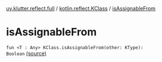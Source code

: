 [uy.klutter.reflect.full](../index.md) / [kotlin.reflect.KClass](index.md) / [isAssignableFrom](.)


# isAssignableFrom
<code>fun <T : Any> KClass<T>.isAssignableFrom(other: KType): Boolean</code> [(source)](https://github.com/kohesive/klutter/blob/master/reflect-full-jdk6/src/main/kotlin/uy/klutter/reflect/full/Types.kt#L40)<br/>

